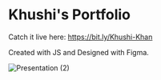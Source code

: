 # Khushi's Portfolio

Catch it live here: https://bit.ly/Khushi-Khan

Created with JS and Designed with Figma.

![Presentation (2)](https://user-images.githubusercontent.com/81975567/159107172-08a0126d-c72b-4c00-b96a-8fb7fe17fcf7.png)
